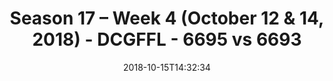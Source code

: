---
title: Season 17 – Week 4 (October 12 & 14, 2018) - DCGFFL - 6695 vs 6693
teams_score:
- team: 6695
  score:
- team: 6693
  score: 0
mvp: N/A
game-ball: N/A
season: 17
week: 4
date: '2018-10-15T14:32:34'
pageid: season-17-week-4-october-12-14-2018-6695-vs-6693
---
